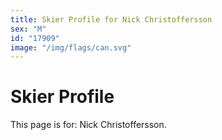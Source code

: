 ```yaml
---
title: Skier Profile for Nick Christoffersson
sex: "M"
id: "17909"
image: "/img/flags/can.svg" 
---
```


# Skier Profile

This page is for: Nick Christoffersson.
    
